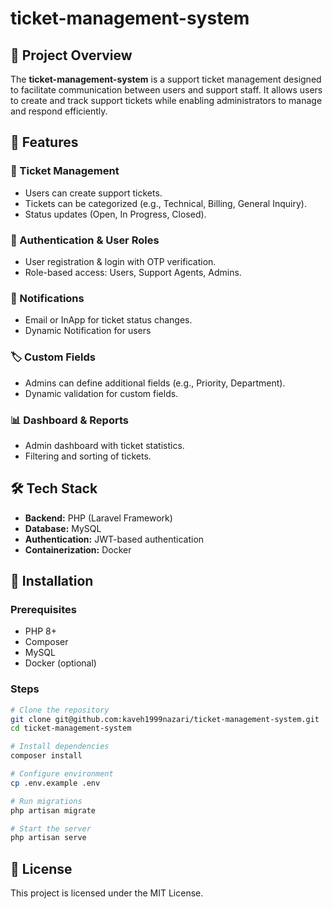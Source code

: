 # ticket-management-system

## 📌 Project Overview
The **ticket-management-system** is a support ticket management designed to facilitate communication between users and support staff. It allows users to create and track support tickets while enabling administrators to manage and respond efficiently.

## 🚀 Features
### 🎫 Ticket Management
- Users can create support tickets.
- Tickets can be categorized (e.g., Technical, Billing, General Inquiry).
- Status updates (Open, In Progress, Closed).

### 🔐 Authentication & User Roles
- User registration & login with OTP verification.
- Role-based access: Users, Support Agents, Admins.

### 📧 Notifications
- Email or InApp for ticket status changes.
- Dynamic Notification for users

### 🏷️ Custom Fields
- Admins can define additional fields (e.g., Priority, Department).
- Dynamic validation for custom fields.

### 📊 Dashboard & Reports
- Admin dashboard with ticket statistics.
- Filtering and sorting of tickets.

## 🛠️ Tech Stack
- **Backend:** PHP (Laravel Framework)
- **Database:** MySQL
- **Authentication:** JWT-based authentication
- **Containerization:** Docker

## 🔧 Installation
### Prerequisites
- PHP 8+
- Composer
- MySQL
- Docker (optional)

### Steps
```bash
# Clone the repository
git clone git@github.com:kaveh1999nazari/ticket-management-system.git
cd ticket-management-system

# Install dependencies
composer install

# Configure environment
cp .env.example .env

# Run migrations
php artisan migrate

# Start the server
php artisan serve
```

## 📄 License
This project is licensed under the MIT License.
